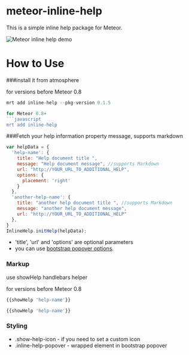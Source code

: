 meteor-inline-help
==================

This is a simple inline help package for Meteor. 

![Meteor inline help demo](http://i.imgur.com/BE41CYB.gif "Meteor inline help demo")



How to Use
=========
###install it from atmosphere

for versions before Meteor 0.8
```javascript
mrt add inline-help --pkg-version 0.1.5

for Meteor 0.8+
```javascript 
mrt add inline-help
```

###Fetch your help information
property message, supports markdown

```javascript 
var helpData = {
  'help-name': {
    title: "Help document title ",
    message: "Help document message", //supports Markdown
    url: "http://YOUR_URL_TO_ADDITIONAL_HELP",
    options: {
      placement: 'right'
    }
  },
  'another-help-name': {
    title: "another help document title ", //supports Markdown
    message: "another help document message",
    url: "http://YOUR_URL_TO_ADDITIONAL_HELP"
  },
}
InlineHelp.initHelp(helpData); 
```
* 'title', 'url' and 'options' are optional parameters 
* you can use [bootstrap popover options](http://getbootstrap.com/javascript/#popovers).  


### Markup
use showHelp handlebars helper 

for versions before Meteor 0.8
```javascript 
{{showHelp 'help-name'}}
```

```javascript 
{{showHelp 'help-name'}}
```


### Styling
* .show-help-icon - if you need to set a custom icon
* .inline-help-popover - wrapped element in bootstrap popover


